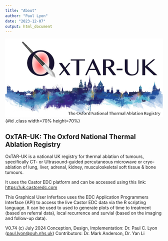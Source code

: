```yaml
---
title: "About"
author: "Paul Lyon"
date: "2023-12-07"
output: html_document
---
```


![OxTAR](oxtaruklogo.png){#id .class width=70% height=70%}

## OxTAR-UK: The Oxford National Thermal Ablation Registry

OxTAR-UK is a national UK registry for thermal ablation of tumours, specifically CT- or Ultrasound-guided percutaneous microwave or cryo-ablation of lung, liver, adrenal, kidney, musculoskeletal soft tissue & bone tumours.

It uses the Castor EDC platform and can be accessed using this link: <https://uk.castoredc.com>

This Graphical User Inferface uses the EDC Application Programmers Interface (API) to access the live Castor EDC data via the R scripting language. It can be used to used to generate plots of time to treatment (based on referral data), local recurrence and survial (based on the imaging and follow-up data).

V0.74 (c) July 2024
Conception, Design, Implementation: Dr. Paul C. Lyon (<paul.lyon@ouh.nhs.uk>)
Contributors: Dr. Mark Anderson, Dr. Yan Li
